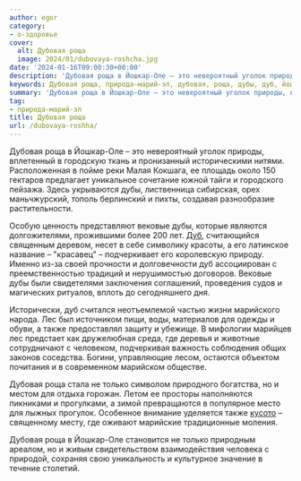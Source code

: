 ```yaml
---
author: egor
category:
- о-здоровье
cover:
  alt: Дубовая роща
  image: 2024/01/dubovaya-roshcha.jpg
date: '2024-01-16T09:00:30+00:00'
description: 'Дубовая роща в Йошкар-Оле – это невероятный уголок природы, вплетенный в городскую ткань и пронизанный историческими нитями. Расположенная в пойме реки...'
keywords: Дубовая роща, природа-марий-эл, дубовая, роща, дубы, дуб, йошкар, оле, вековые, лес, также, только, это, невероятный, уголок, природы, вплетенный
summary: 'Дубовая роща в Йошкар-Оле – это невероятный уголок природы, вплетенный в городскую ткань и пронизанный историческими нитями. Расположенная в пойме реки...'
tag:
- природа-марий-эл
title: Дубовая роща
url: /dubovaya-roshha/
---
```


Дубовая роща в Йошкар-Оле – это невероятный уголок природы, вплетенный в городскую ткань и пронизанный историческими нитями. Расположенная в пойме реки Малая Кокшага, ее площадь около 150 гектаров предлагает уникальное сочетание южной тайги и городского пейзажа. Здесь укрываются дубы, лиственница сибирская, орех маньчжурский, тополь берлинский и пихты, создавая разнообразие растительности.

Особую ценность представляют вековые дубы, которые являются долгожителями, прожившими более 200 лет. [Дуб](/pugachevs-oak/), считающийся священным деревом, несет в себе символику красоты, а его латинское название – "красавец" – подчеркивает его королевскую природу. Именно из-за своей прочности и долговечности дуб ассоциирован с преемственностью традиций и нерушимостью договоров. Вековые дубы были свидетелями заключения соглашений, проведения судов и магических ритуалов, вплоть до сегодняшнего дня.

Исторически, дуб считался неотъемлемой частью жизни марийского народа. Лес был источником пищи, воды, материалов для одежды и обуви, а также предоставлял защиту и убежище. В мифологии марийцев лес предстает как дружелюбная среда, где деревья и животные сотрудничают с человеком, подчеркивая важность соблюдения общих законов соседства. Богини, управляющие лесом, остаются объектом почитания и в современном марийском обществе.

Дубовая роща стала не только символом природного богатства, но и местом для отдыха горожан. Летом ее просторы наполняются пикниками и прогулками, а зимой превращаются в популярное место для лыжных прогулок. Особенное внимание уделяется также [кусото](/svyashhennaya-roshha/) – священному месту, где оживают марийские традиционные моления.

Дубовая роща в Йошкар-Оле становится не только природным ареалом, но и живым свидетельством взаимодействия человека с природой, сохраняя свою уникальность и культурное значение в течение столетий.